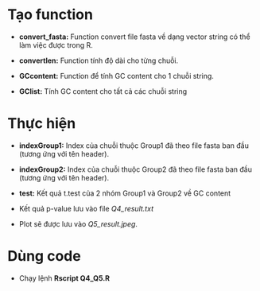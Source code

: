 ﻿# Tạo function

* **convert_fasta:** Function convert file fasta về dạng vector string có thể làm việc được trong R.

* **convertlen:** Function tính độ dài cho từng chuỗi.

* **GCcontent:** Function để tính GC content cho 1 chuỗi string.

* **GClist:** Tính GC content cho tất cả các chuỗi string

# Thực hiện

* **indexGroup1:** Index của chuỗi thuộc Group1 đã theo file fasta ban đầu (tương ứng với tên header).

* **indexGroup2:** Index của chuỗi thuộc Group2 đã theo file fasta ban đầu (tương ứng với tên header).

* **test:** Kết quả t.test của 2 nhóm Group1 và Group2 về GC content

* Kết quả p-value lưu vào file *Q4_result.txt* 

* Plot sẽ được lưu vào *Q5_result.jpeg*.

# Dùng code

* Chạy lệnh **Rscript Q4_Q5.R**
